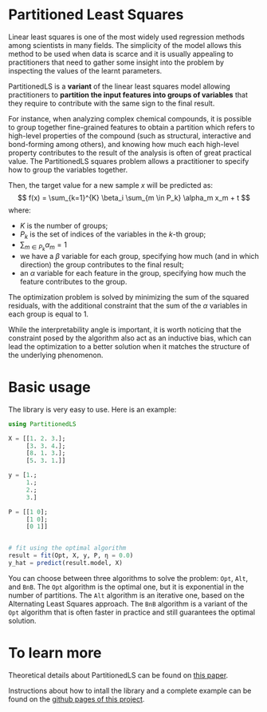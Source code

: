 # Partitioned Least Squares

Linear least squares is one of the most widely used regression methods among scientists in many fields. The simplicity of the model allows this method to be used when data is scarce and it is usually appealing to practitioners that need to gather some insight into the problem by inspecting the values of the learnt parameters. 

PartitionedLS is a **variant** of the linear least squares model allowing practitioners to **partition the input features into groups of variables** that they require to contribute with the same sign to the final result. 

For instance, when analyzing complex chemical compounds, it is possible to group together fine-grained features to obtain a partition which refers to high-level properties of the compound (such as structural, interactive and bond-forming among others), and knowing how much each high-level property contributes to the result of the analysis is often of great practical value. The PartitionedLS squares problem allows a practitioner to specify how to group the variables together. 

Then, the target value for a new sample $x$ will be predicted as:
$$
f(x) = \sum_{k=1}^{K} \beta_i \sum_{m \in P_k} \alpha_m x_m + t
$$
where: 
- $K$ is the number of groups;
- $P_k$ is the set of indices of the variables in the $k$-th group;
- $\sum_{m \in P_k} \alpha_m = 1$
- we have a $\beta$ variable for each group, specifying how much (and in which direction) the group contributes to the final result;
- an $\alpha$ variable for each feature in the group, specifying how much the feature contributes to the group.

The optimization problem is solved by minimizing the sum of the squared residuals, with the additional constraint that the sum of the $\alpha$ variables in each group is equal to 1.

While the interpretability angle is important, it is worth noticing that the constraint posed by the algorithm also act as an inductive bias, which can lead the optimization to a better solution when it matches the structure of the underlying phenomenon.

# Basic usage

The library is very easy to use. Here is an example:

```julia
using PartitionedLS

X = [[1. 2. 3.]; 
     [3. 3. 4.]; 
     [8. 1. 3.]; 
     [5. 3. 1.]]

y = [1.; 
     1.; 
     2.; 
     3.]

P = [[1 0]; 
     [1 0]; 
     [0 1]]


# fit using the optimal algorithm 
result = fit(Opt, X, y, P, η = 0.0)
y_hat = predict(result.model, X)
```

You can choose between three algorithms to solve the problem: `Opt`, `Alt`, and `BnB`. The `Opt` algorithm is the optimal one, but it is exponential in the number of partitions. The `Alt` algorithm is an iterative one, based on the Alternating Least Squares approach. The `BnB` algorithm is a variant of the `Opt` algorithm that is often faster in practice and still guarantees the optimal solution.


# To learn more

Theoretical details about PartitionedLS can be found on [this paper](https://arxiv.org/abs/2006.16202).

Instructions about how to intall the library and a complete example can be found
on the [github pages of this project](https://ml-unito.github.io/PartitionedLS.jl/).
